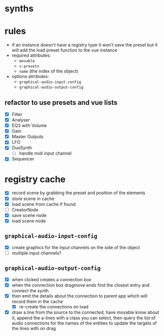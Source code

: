 # synths

# rules
* if an instance doesn't have a registry type it won't save the preset but it will add the load preset function to the vue instance
* required attributes:
  * `movable`
  * `v-presets`
  * `name` (the index of the object)
* options attributes:
  * `graphical-audio-input-config`
  * `graphical-audio-output-config`

## refactor to use presets and vue lists
* [x] Filter
* [x] Analyser
* [x] EQ3 with Volume
* [x] Gain
* [x] Master Outputs
* [x] LFO
* [x] DuoSynth
  * [ ] handle midi input channel
* [x] Sequencer

# registry cache
* [x] record scene by grabbing the preset and position of the elements
* [x] store scene in cache
* [x] load scene from cache if found
* [ ] CreatorNode
* [x] save scene node
* [x] load scene node

## `graphical-audio-input-config`
* [x] create graphics for the input channels on the side of the object
* [ ] multiple input channels?

## `graphical-audio-output-config`
* [x] when clicked creates a connection box
* [x] when the connection box dragmove ends find the closest entry and connect the synth
* [x] then emit the details about the connection to parent app which will record them in the cache
  * [x] re-create the connections on load
* [x] draw a line from the source to the connected, have movable know about it, append the a-lines with a class you can select, then query the list of audio connections for the names of the entities to update the targets of the lines with on drag
